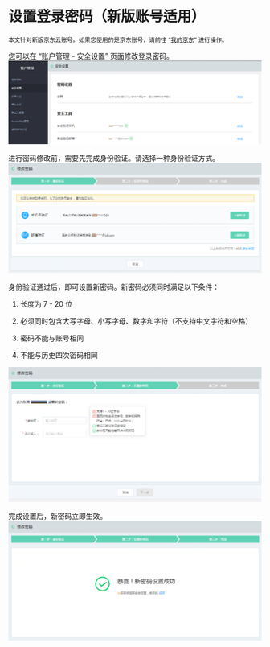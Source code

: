 # 设置登录密码（新版账号适用）

<small>本文针对新版京东云账号。如果您使用的是京东账号，请前往 “[我的京东](https://home.jd.com/)” 进行操作。</small>

您可以在 “账户管理 - 安全设置” 页面修改登录密码。
![](../../../image/User/Account%20Management/Set%20User%20Password/setpwd.PNG)

进行密码修改前，需要先完成身份验证。请选择一种身份验证方式。
![](../../../image/User/Account%20Management/Set%20User%20Password/step1.png)

身份验证通过后，即可设置新密码。新密码必须同时满足以下条件：

1. 长度为 7 - 20 位

2. 必须同时包含大写字母、小写字母、数字和字符（不支持中文字符和空格）

3. 密码不能与账号相同

4. 不能与历史四次密码相同

![](../../../image/User/Account%20Management/Set%20User%20Password/step2.png)

完成设置后，新密码立即生效。
![](../../../image/User/Account%20Management/Set%20User%20Password/step3.PNG)
